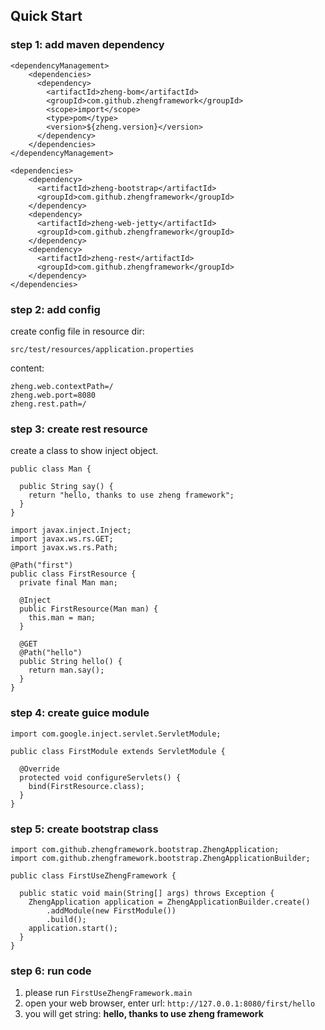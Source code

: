 ## Quick Start

### step 1: add maven dependency
```
<dependencyManagement>
    <dependencies>
      <dependency>
        <artifactId>zheng-bom</artifactId>
        <groupId>com.github.zhengframework</groupId>
        <scope>import</scope>
        <type>pom</type>
        <version>${zheng.version}</version>
      </dependency>
    </dependencies>
</dependencyManagement>

<dependencies>
    <dependency>
      <artifactId>zheng-bootstrap</artifactId>
      <groupId>com.github.zhengframework</groupId>
    </dependency>
    <dependency>
      <artifactId>zheng-web-jetty</artifactId>
      <groupId>com.github.zhengframework</groupId>
    </dependency>
    <dependency>
      <artifactId>zheng-rest</artifactId>
      <groupId>com.github.zhengframework</groupId>
    </dependency>
</dependencies>
```

### step 2: add config
create config file in resource dir:

`src/test/resources/application.properties`

content:
```
zheng.web.contextPath=/
zheng.web.port=8080
zheng.rest.path=/
```

### step 3: create rest resource

create a class to show inject object.
```
public class Man {

  public String say() {
    return "hello, thanks to use zheng framework";
  }
}
```

```
import javax.inject.Inject;
import javax.ws.rs.GET;
import javax.ws.rs.Path;

@Path("first")
public class FirstResource {
  private final Man man;

  @Inject
  public FirstResource(Man man) {
    this.man = man;
  }
  
  @GET
  @Path("hello")
  public String hello() {
    return man.say();
  }
}
```
### step 4: create guice module

```
import com.google.inject.servlet.ServletModule;

public class FirstModule extends ServletModule {

  @Override
  protected void configureServlets() {
    bind(FirstResource.class);
  }
}

```

### step 5: create bootstrap class

```
import com.github.zhengframework.bootstrap.ZhengApplication;
import com.github.zhengframework.bootstrap.ZhengApplicationBuilder;

public class FirstUseZhengFramework {

  public static void main(String[] args) throws Exception {
    ZhengApplication application = ZhengApplicationBuilder.create()
        .addModule(new FirstModule())
        .build();
    application.start();
  }
}
```

### step 6: run code

1. please run `FirstUseZhengFramework.main`
2. open your web browser, enter url: `http://127.0.0.1:8080/first/hello`
3. you will get string: **hello, thanks to use zheng framework**
